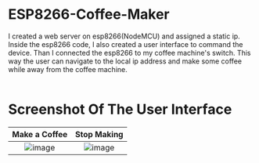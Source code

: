 # ESP8266-Coffee-Maker
I created a web server on esp8266(NodeMCU) and assigned a static ip. Inside the esp8266 code, I also created a user interface to command the device. Than I connected the esp8266 to my coffee machine's switch. This way the user can navigate to the local ip address and make some coffee while away from the coffee machine.
<br/><br/>
# Screenshot Of The User Interface
Make a Coffee            |  Stop Making
:-------------------------:|:-------------------------:
![image](https://user-images.githubusercontent.com/45359225/189998053-ae68e184-a380-4f0e-973c-5c730514b890.png)  |  ![image](https://user-images.githubusercontent.com/45359225/189998146-80f4333f-cead-418b-b58f-7db741bd96c8.png)

